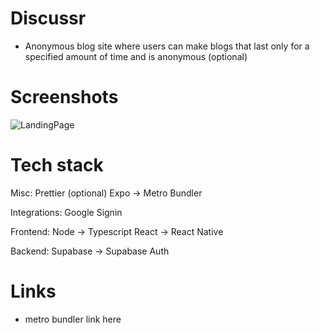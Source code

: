 # Discussr 

- Anonymous blog site where users can make blogs that last only for a specified amount of time and is anonymous (optional)

# Screenshots

![LandingPage](<image_url>)

# Tech stack

Misc:
Prettier (optional)
Expo -> Metro Bundler

Integrations:
Google Signin

Frontend:
Node -> Typescript
React -> React Native

Backend:
Supabase -> Supabase Auth

# Links

- metro bundler link here 
